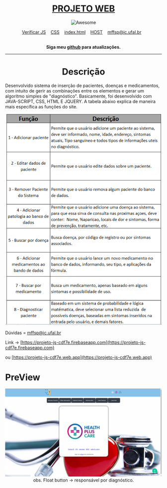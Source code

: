 <div align="center">
	<h1>
	<a href = "https://github.com/mffdsp/Projeto-JS-P3">
	 PROJETO WEB
	</a> 
	</h1>
</div>
<div align="center">
	<img width="500" height="350" src="https://static.wixstatic.com/media/0815e3_cf64e30eb89f4fbda7b90d2608ebfce9~mv2.jpg" alt="Awesome">
<br>
</div>

<p align="center">
	<a href="https://github.com/mffdsp/WEB_PROJECT_P3/tree/master/js">Verificar JS</a>&nbsp;&nbsp;&nbsp;
	<a href="https://github.com/mffdsp/WEB_PROJECT_P3/blob/master/main.css">CSS</a>&nbsp;&nbsp;&nbsp;
	<a href="https://github.com/mffdsp/WEB_PROJECT_P3/blob/master/index.html">index.html</a>&nbsp;&nbsp;&nbsp;
	<a href="https://projeto-js-cdf7e.firebaseapp.com">HOST</a>&nbsp;&nbsp;&nbsp;
	<a href="mffsp@ic.ufal.br">mffsp@ic.ufal.br</a>&nbsp;&nbsp;&nbsp;
	
</p>

<br>

<div align="center">
	<b>Siga meu <a href="https://github.com/mffdsp"> github</a> para atualizações.</b>
</div>


----------------------------------------------------------

<div align="center">
	<h1> Descrição </h1>
</div>

Desenvolvido sistema de inserção de pacientes, doenças e medicamentos, com intuito de gerir as combinações entre os elementos e gerar um algoritmo simples de "diagnóstico". Basicamente, foi desenvolvido com JAVA-SCRIPT, CSS, HTML E JQUERY.
A tabela abaixo explica de maneira mais específica as funções do site.

        
<p align="center">
  <img  src="src/table.png">
</p>


Dúvidas = mffsp@ic.ufal.br


Link -> [https://projeto-js-cdf7e.firebaseapp.com](https://projeto-js-cdf7e.firebaseapp.com)

ou [https://projeto-js-cdf7e.web.app](https://projeto-js-cdf7e.web.app)
	
# PreView

<div align="center">
	<img src="src/preview.png" alt="Awesome">
	obs. Float button -> responsável por diagnóstico.
<br>
